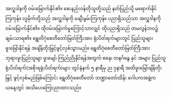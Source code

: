 အလှူဒါနကို ဝမ်းမြောက်နိုင်၏။
စေးနည်းဝန်တိုသူတို့သည် နတ်ပြည်သို့ မရောက်နိုင်ကြကုန်။
လူမိုက်တို့သည် အလှူဒါနကို မချီးမွမ်းကြကုန်။
ပညာရှိသည်သာ အလှူဒါနကို ဝမ်းမြောက်နိုင်၏။
ထိုဝမ်းမြောက်မှုကြောင့်သာလျှင် ထိုပညာရှိသည် တမလွန်ဘဝ၌ ချမ်းသာရ၏။
ရွှေတိဂုံစေတီတော်မြတ်ကြီးအား ရုံးပိတ်ရက်များတွင် ပြည်သူများ ဖူးမြော်နိုင်ရန် အချိန်တိုးမြှင့်ဖွင့်လှစ်သွားမည်။
ရွှေတိဂုံစေတီတော်မြတ်ကြီးအား ဘုရားဖူးပြည်သူမျာ ဖူးမျော် ကြည်ညိုနိုင်ရန်အတွက် စနေ၊ တနင်္ဂနွေ နှင် အများ ပြည်သူရုံးပိတ်ရက်(အစိုးရရုံးပိတ်ရက်)များ တွင်နံနက် ၅ နာရီမှ ည ၇နာရီ အထိဖူးမြော်ချိန်တိုးမြှင့် ဖွင့်လှစ်မည်ဖြစ်ကြောင်း ရွှေတိဂုံစေတီတော် ဘဏ္ဍာတော်ထိန်း ဂေါပကအဖွဲ့က ယနေ့တွင် အသိပေးကြောညာထားသည်။
